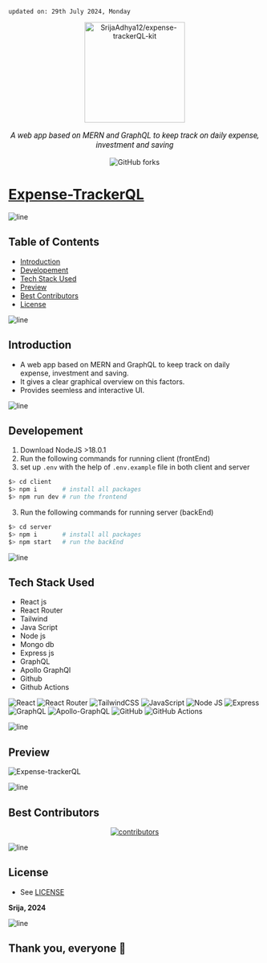     updated on: 29th July 2024, Monday

<div align=center>
    <a href="https://github.com/SrijaAdhya12/expense-trackerQL-kit">
        <img width="200" src="https://cdn-icons-png.flaticon.com/512/6289/6289296.png" alt="SrijaAdhya12/expense-trackerQL-kit">
    </a>
    <p style="font-family: roboto, calibri; font-size:12pt; font-style:italic"> A web app based on MERN and GraphQL to keep track on daily expense, investment and saving </p>
    <a src="https://github.com/SrijaAdhya12/expense-trackerQL-kit/forks">
        <img alt="GitHub forks" src="https://img.shields.io/github/forks/warmachine028/SrijaAdhya12/expense-trackerQL-kit">
    </a>
</div>

# [Expense-TrackerQL](https://github.com/SrijaAdhya12/expense-trackerQL-kit)

![line]

## Table of Contents

-   [Introduction](#introduction)
-   [Developement](#developement)
-   [Tech Stack Used](#tech-stack-used)
-   [Preview](#preview)
-   [Best Contributors](#best-contributors)
-   [License](#license)

![line]

## Introduction

-   A web app based on MERN and GraphQL to keep track on daily expense, investment and saving.
-   It gives a clear graphical overview on this factors.
-   Provides seemless and interactive UI.

![line]

## Developement

1. Download NodeJS >18.0.1
2. Run the following commands for running client (frontEnd)
3. set up `.env` with the help of `.env.example` file in both client and server

```sh
$> cd client
$> npm i       # install all packages
$> npm run dev # run the frontend
```

3. Run the following commands for running server (backEnd)

```sh
$> cd server
$> npm i       # install all packages
$> npm start   # run the backEnd
```

![line]

## Tech Stack Used

-   React js
-   React Router
-   Tailwind
-   Java Script
-   Node js
-   Mongo db
-   Express js
-   GraphQL
-   Apollo GraphQl
-   Github
-   Github Actions

![React](https://img.shields.io/badge/react-%2320232a.svg?style=for-the-badge&logo=react&logoColor=%2361DAFB) ![React Router](https://img.shields.io/badge/React_Router-CA4245?style=for-the-badge&logo=react-router&logoColor=white) ![TailwindCSS](https://img.shields.io/badge/tailwindcss-%2338B2AC.svg?style=for-the-badge&logo=tailwind-css&logoColor=blue) ![JavaScript](https://img.shields.io/badge/javascript-%23323330.svg?style=for-the-badge&logo=javascript&logoColor=%23F7DF1E) ![Node JS](https://img.shields.io/badge/Node.js-43853D?style=for-the-badge&logo=node.js&logoColor=white) ![Express](https://img.shields.io/badge/Express.js-404D59?style=for-the-badge) ![GraphQL](https://img.shields.io/badge/-GraphQL-E10098?style=for-the-badge&logo=graphql&logoColor=white) ![Apollo-GraphQL](https://img.shields.io/badge/-ApolloGraphQL-311C87?style=for-the-badge&logo=apollo-graphql) ![GitHub](https://img.shields.io/badge/github-%23121011.svg?style=for-the-badge&logo=github&logoColor=white) ![GitHub Actions](https://img.shields.io/badge/github%20actions-%232671E5.svg?style=for-the-badge&logo=githubactions&logoColor=white)

![line]

## Preview

<!--![Snapshot](.github/preview.png)-->

![Expense-trackerQL](https://github.com/user-attachments/assets/dcb91022-9092-4972-8cc7-436ddbd17960)

![line]

## Best Contributors

<div align="center">
    <a  href="https://github.com/SrijaAdhya12/expense-trackerQL/contributors">
        <img src="https://contrib.rocks/image?repo=SrijaAdhya12/expense-trackerQL" alt="contributors" />
    </a>
</div>

![line]

## License

-   See [LICENSE]

**Srija, 2024**

![line]

## Thank you, everyone 💚

[markdown badges]: https://github.com/Ileriayo/markdown-badges
[line]: https://user-images.githubusercontent.com/75939390/137615281-3a875960-92cc-407f-97fe-fd2319bdb252.png
[License]: https://github.com/SrijaAdhya12/expense-trackerQL-kit/blob/main/LICENSE

<!-- 29/07/24 -->
